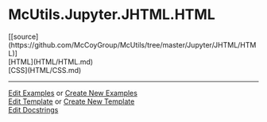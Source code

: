 # <a id="McUtils.Jupyter.JHTML.HTML">McUtils.Jupyter.JHTML.HTML</a> 
<div class="docs-source-link" markdown="1">
[[source](https://github.com/McCoyGroup/McUtils/tree/master/Jupyter/JHTML/HTML)]
</div>
    


<div class="container alert alert-secondary bg-light">
  <div class="row">
   <div class="col" markdown="1">
[HTML](HTML/HTML.md)   
</div>
   <div class="col" markdown="1">
[CSS](HTML/CSS.md)   
</div>
</div>
</div>





___

[Edit Examples](https://github.com/McCoyGroup/McUtils/edit/master/ci/examples/McUtils/Jupyter/JHTML/HTML.md) or 
[Create New Examples](https://github.com/McCoyGroup/McUtils/new/master/?filename=ci/examples/McUtils/Jupyter/JHTML/HTML.md) <br/>
[Edit Template](https://github.com/McCoyGroup/McUtils/edit/master/ci/docs/McUtils/Jupyter/JHTML/HTML.md) or 
[Create New Template](https://github.com/McCoyGroup/McUtils/new/master/?filename=ci/docs/templates/McUtils/Jupyter/JHTML/HTML.md) <br/>
[Edit Docstrings](https://github.com/McCoyGroup/McUtils/edit/master/Jupyter/JHTML/HTML/__init__.py?message=Update%20Docs)